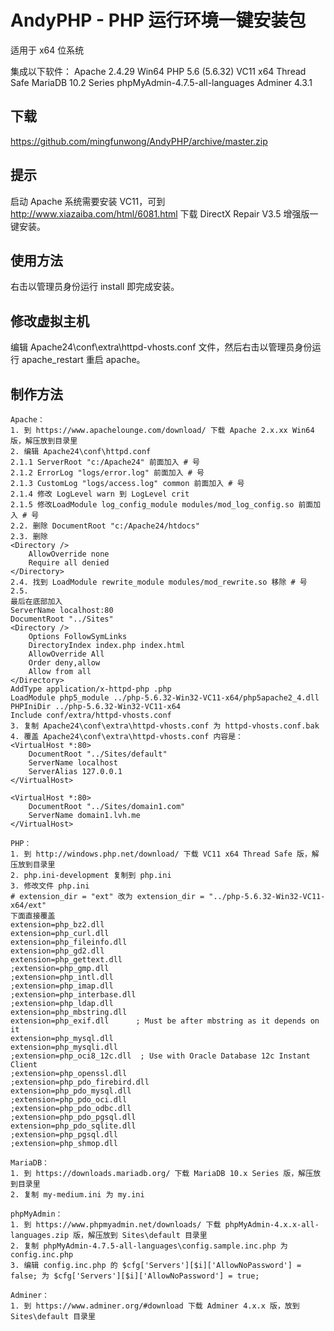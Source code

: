 # AndyPHP - PHP 运行环境一键安装包
适用于 x64 位系统

集成以下软件：
Apache 2.4.29 Win64
PHP 5.6 (5.6.32) VC11 x64 Thread Safe
MariaDB 10.2 Series
phpMyAdmin-4.7.5-all-languages
Adminer 4.3.1

## 下载
https://github.com/mingfunwong/AndyPHP/archive/master.zip

## 提示
启动 Apache 系统需要安装 VC11，可到 http://www.xiazaiba.com/html/6081.html 下载 DirectX Repair V3.5 增强版一键安装。

## 使用方法

右击以管理员身份运行 install 即完成安装。

## 修改虚拟主机
编辑 Apache24\conf\extra\httpd-vhosts.conf 文件，然后右击以管理员身份运行 apache_restart 重启 apache。

## 制作方法
```
Apache：
1. 到 https://www.apachelounge.com/download/ 下载 Apache 2.x.xx Win64 版，解压放到目录里
2. 编辑 Apache24\conf\httpd.conf
2.1.1 ServerRoot "c:/Apache24" 前面加入 # 号
2.1.2 ErrorLog "logs/error.log" 前面加入 # 号
2.1.3 CustomLog "logs/access.log" common 前面加入 # 号
2.1.4 修改 LogLevel warn 到 LogLevel crit
2.1.5 修改LoadModule log_config_module modules/mod_log_config.so 前面加入 # 号
2.2. 删除 DocumentRoot "c:/Apache24/htdocs"
2.3. 删除
<Directory />
    AllowOverride none
    Require all denied
</Directory>
2.4. 找到 LoadModule rewrite_module modules/mod_rewrite.so 移除 # 号
2.5.
最后在底部加入
ServerName localhost:80
DocumentRoot "../Sites"
<Directory />
    Options FollowSymLinks
    DirectoryIndex index.php index.html
    AllowOverride All
    Order deny,allow
    Allow from all
</Directory>
AddType application/x-httpd-php .php
LoadModule php5_module ../php-5.6.32-Win32-VC11-x64/php5apache2_4.dll
PHPIniDir ../php-5.6.32-Win32-VC11-x64
Include conf/extra/httpd-vhosts.conf
3. 复制 Apache24\conf\extra\httpd-vhosts.conf 为 httpd-vhosts.conf.bak
4. 覆盖 Apache24\conf\extra\httpd-vhosts.conf 内容是：
<VirtualHost *:80>
    DocumentRoot "../Sites/default"
    ServerName localhost
    ServerAlias 127.0.0.1
</VirtualHost>

<VirtualHost *:80>
    DocumentRoot "../Sites/domain1.com"
    ServerName domain1.lvh.me
</VirtualHost>

PHP：
1. 到 http://windows.php.net/download/ 下载 VC11 x64 Thread Safe 版，解压放到目录里
2. php.ini-development 复制到 php.ini
3. 修改文件 php.ini
# extension_dir = "ext" 改为 extension_dir = "../php-5.6.32-Win32-VC11-x64/ext"
下面直接覆盖
extension=php_bz2.dll
extension=php_curl.dll
extension=php_fileinfo.dll
extension=php_gd2.dll
extension=php_gettext.dll
;extension=php_gmp.dll
;extension=php_intl.dll
;extension=php_imap.dll
;extension=php_interbase.dll
;extension=php_ldap.dll
extension=php_mbstring.dll
extension=php_exif.dll      ; Must be after mbstring as it depends on it
extension=php_mysql.dll
extension=php_mysqli.dll
;extension=php_oci8_12c.dll  ; Use with Oracle Database 12c Instant Client
;extension=php_openssl.dll
;extension=php_pdo_firebird.dll
extension=php_pdo_mysql.dll
;extension=php_pdo_oci.dll
;extension=php_pdo_odbc.dll
;extension=php_pdo_pgsql.dll
extension=php_pdo_sqlite.dll
;extension=php_pgsql.dll
;extension=php_shmop.dll

MariaDB：
1. 到 https://downloads.mariadb.org/ 下载 MariaDB 10.x Series 版，解压放到目录里
2. 复制 my-medium.ini 为 my.ini

phpMyAdmin：
1. 到 https://www.phpmyadmin.net/downloads/ 下载 phpMyAdmin-4.x.x-all-languages.zip 版，解压放到 Sites\default 目录里
2. 复制 phpMyAdmin-4.7.5-all-languages\config.sample.inc.php 为 config.inc.php
3. 编辑 config.inc.php 的 $cfg['Servers'][$i]['AllowNoPassword'] = false; 为 $cfg['Servers'][$i]['AllowNoPassword'] = true;

Adminer：
1. 到 https://www.adminer.org/#download 下载 Adminer 4.x.x 版，放到 Sites\default 目录里
```